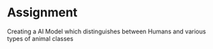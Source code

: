 # Assignment
Creating a AI Model which distinguishes between Humans and various types of animal classes
